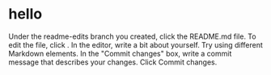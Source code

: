 # hello
Under the readme-edits branch you created, click the README.md file.
To edit the file, click .
In the editor, write a bit about yourself. Try using different Markdown elements.
In the "Commit changes" box, write a commit message that describes your changes.
Click Commit changes.
